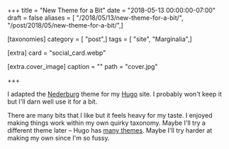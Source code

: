 +++
title = "New Theme for a Bit"
date = "2018-05-13 00:00:00-07:00"
draft = false
aliases = [ "/2018/05/13/new-theme-for-a-bit/", "/post/2018/05/new-theme-for-a-bit/",]

[taxonomies]
category = [ "post",]
tags = [ "site", "Marginalia",]

[extra]
card = "social_card.webp"

[extra.cover_image]
caption = ""
path = "cover.jpg"

+++

I adapted the [Nederburg][] theme for my [Hugo][] site. I probably won't keep it but I'll darn well use it for a
bit.

[Nederburg]: https://github.com/appernetic/hugo-nederburg-theme
[Hugo]: https://gohugo.io

<!--more-->

There are many bits that I like but it feels heavy for my taste. I enjoyed making things work within my own
quirky taxonomy. Maybe I'll try a different theme later – Hugo has [many themes][]. Maybe I'll try harder at
making my own since I'm so fussy.

[many themes]: https://themes.gohugo.io/